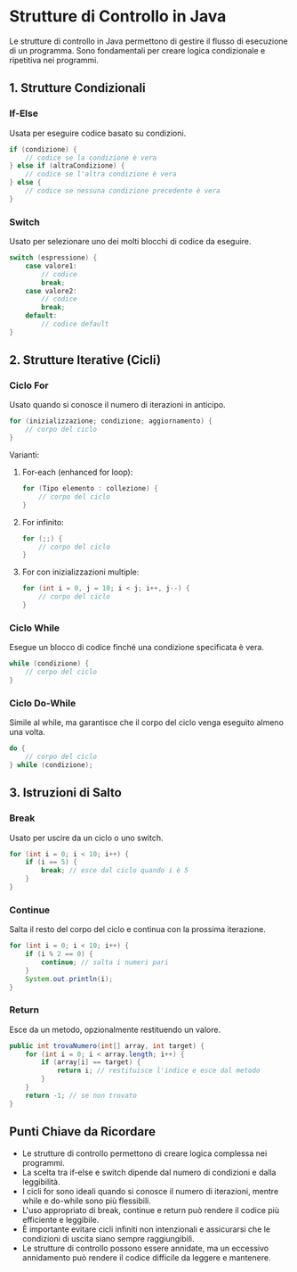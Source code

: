 # Strutture di Controllo in Java

Le strutture di controllo in Java permettono di gestire il flusso di esecuzione di un programma. Sono fondamentali per creare logica condizionale e ripetitiva nei programmi.

## 1. Strutture Condizionali

### If-Else
Usata per eseguire codice basato su condizioni.

```java
if (condizione) {
    // codice se la condizione è vera
} else if (altraCondizione) {
    // codice se l'altra condizione è vera
} else {
    // codice se nessuna condizione precedente è vera
}
```

### Switch
Usato per selezionare uno dei molti blocchi di codice da eseguire.

```java
switch (espressione) {
    case valore1:
        // codice
        break;
    case valore2:
        // codice
        break;
    default:
        // codice default
}
```

## 2. Strutture Iterative (Cicli)

### Ciclo For
Usato quando si conosce il numero di iterazioni in anticipo.

```java
for (inizializzazione; condizione; aggiornamento) {
    // corpo del ciclo
}
```

Varianti:
1. For-each (enhanced for loop):
   ```java
   for (Tipo elemento : collezione) {
       // corpo del ciclo
   }
   ```

2. For infinito:
   ```java
   for (;;) {
       // corpo del ciclo
   }
   ```

3. For con inizializzazioni multiple:
   ```java
   for (int i = 0, j = 10; i < j; i++, j--) {
       // corpo del ciclo
   }
   ```

### Ciclo While
Esegue un blocco di codice finché una condizione specificata è vera.

```java
while (condizione) {
    // corpo del ciclo
}
```

### Ciclo Do-While
Simile al while, ma garantisce che il corpo del ciclo venga eseguito almeno una volta.

```java
do {
    // corpo del ciclo
} while (condizione);
```

## 3. Istruzioni di Salto

### Break
Usato per uscire da un ciclo o uno switch.

```java
for (int i = 0; i < 10; i++) {
    if (i == 5) {
        break; // esce dal ciclo quando i è 5
    }
}
```

### Continue
Salta il resto del corpo del ciclo e continua con la prossima iterazione.

```java
for (int i = 0; i < 10; i++) {
    if (i % 2 == 0) {
        continue; // salta i numeri pari
    }
    System.out.println(i);
}
```

### Return
Esce da un metodo, opzionalmente restituendo un valore.

```java
public int trovaNumero(int[] array, int target) {
    for (int i = 0; i < array.length; i++) {
        if (array[i] == target) {
            return i; // restituisce l'indice e esce dal metodo
        }
    }
    return -1; // se non trovato
}
```

## Punti Chiave da Ricordare

- Le strutture di controllo permettono di creare logica complessa nei programmi.
- La scelta tra if-else e switch dipende dal numero di condizioni e dalla leggibilità.
- I cicli for sono ideali quando si conosce il numero di iterazioni, mentre while e do-while sono più flessibili.
- L'uso appropriato di break, continue e return può rendere il codice più efficiente e leggibile.
- È importante evitare cicli infiniti non intenzionali e assicurarsi che le condizioni di uscita siano sempre raggiungibili.
- Le strutture di controllo possono essere annidate, ma un eccessivo annidamento può rendere il codice difficile da leggere e mantenere.
